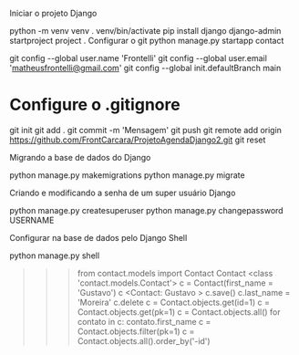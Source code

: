 Iniciar o projeto Django

python -m venv venv
. venv/bin/activate
pip install django
django-admin startproject project .
Configurar o git
python manage.py startapp contact

git config --global user.name 'Frontelli'
git config --global user.email 'matheusfrontelli@gmail.com'
git config --global init.defaultBranch main
# Configure o .gitignore
git init
git add .
git commit -m 'Mensagem'
git push
git remote add origin https://github.com/FrontCarcara/ProjetoAgendaDjango2.git
git reset <arquivo>

Migrando a base de dados do Django

python manage.py makemigrations
python manage.py migrate

Criando e modificando a senha de um super usuário Django

python manage.py createsuperuser
python manage.py changepassword USERNAME




Configurar na base de dados pelo Django Shell

python manage.py shell
>>> from contact.models import Contact
>>> Contact
<class 'contact.models.Contact'>
>>> c = Contact(first_name = 'Gustavo') 
>>> c
<Contact: Gustavo >
>>> c.save()
c.last_name = 'Moreira'
c.delete
c  = Contact.objects.get(id=1) 
> c  = Contact.objects.get(pk=1)
>>> c = Contact.objects.all() 
>>> for contato in c: contato.first_name
c = Contact.objects.filter(pk=1)
>>> c = Contact.objects.all().order_by('-id') 